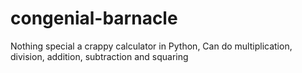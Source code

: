# congenial-barnacle
Nothing special a crappy calculator in Python,
Can do multiplication, division, addition, subtraction and squaring 
